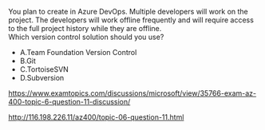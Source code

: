 You plan to create in Azure DevOps. Multiple developers will work on the project. The developers will work offline frequently and will require access to the full project history while they are offline.<br/>Which version control solution should you use?<br/><ul><li class="multi-choice-item"><span class="multi-choice-letter" data-choice-letter="A">A.</span>Team Foundation Version Control</li><li class="multi-choice-item correct-hidden"><span class="multi-choice-letter" data-choice-letter="B">B.</span>Git</li><li class="multi-choice-item"><span class="multi-choice-letter" data-choice-letter="C">C.</span>TortoiseSVN</li><li class="multi-choice-item"><span class="multi-choice-letter" data-choice-letter="D">D.</span>Subversion</li></ul><p><a href="https://www.examtopics.com/discussions/microsoft/view/35766-exam-az-400-topic-6-question-11-discussion/">https://www.examtopics.com/discussions/microsoft/view/35766-exam-az-400-topic-6-question-11-discussion/</a></p><p><a href="http://116.198.226.11/az400/topic-06-question-11.html">http://116.198.226.11/az400/topic-06-question-11.html</a></p><script src="https://giscus.app/client.js"                    data-repo="azsamples/az204"                    data-repo-id="R_kgDOMRXzDQ"                    data-category="General"                    data-category-id="DIC_kwDOMRXzDc4Cgi27"                    data-mapping="pathname"                    data-strict="1"                    data-reactions-enabled="0"                    data-emit-metadata="0"                    data-input-position="bottom"                    data-theme="preferred_color_scheme"                    data-lang="en"                    crossorigin="anonymous"                    async>                    </script>